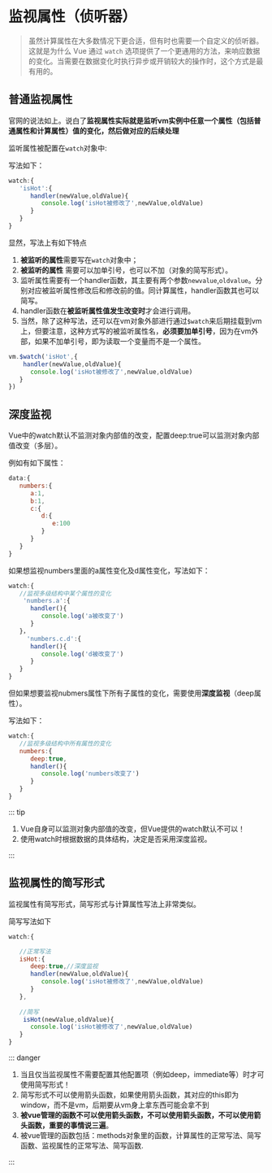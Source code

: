 # 监视属性（侦听器）

> 虽然计算属性在大多数情况下更合适，但有时也需要一个自定义的侦听器。这就是为什么 Vue 通过 `watch` 选项提供了一个更通用的方法，来响应数据的变化。当需要在数据变化时执行异步或开销较大的操作时，这个方式是最有用的。

## 普通监视属性

官网的说法如上。说白了**监视属性实际就是监听vm实例中任意一个属性（包括普通属性和计算属性）值的变化，然后做对应的后续处理**

监听属性被配置在`watch`对象中:

写法如下：

```js
watch:{
   'isHot':{
      handler(newValue,oldValue){
         console.log('isHot被修改了',newValue,oldValue)
      }
   }
}
```

显然，写法上有如下特点

1. **被监听的属性**需要写在`watch`对象中；
2. **被监听的属性** 需要可以加单引号，也可以不加（对象的简写形式）。
3. 监听属性需要有一个handler函数，其主要有两个参数`newvalue`,`oldvalue`。分别对应被监听属性修改后和修改前的值。同计算属性，handler函数其也可以简写。
4. handler函数在**被监听属性值发生改变时**才会进行调用。
5. 当然，除了这种写法，还可以在vm对象外部进行通过`$watch`来后期挂载到vm上，但要注意，这种方式写的被监听属性名，**必须要加单引号**，因为在vm外部，如果不加单引号，即为读取一个变量而不是一个属性。

```js
vm.$watch('isHot',{
    handler(newValue,oldValue){
      console.log('isHot被修改了',newValue,oldValue)
   }
})
```

## 深度监视

Vue中的watch默认不监测对象内部值的改变，配置deep:true可以监测对象内部值改变（多层）。

例如有如下属性：

```js
data:{
   numbers:{
      a:1,
      b:1,
      c:{
         d:{
            e:100
         }
      }
   }
}
```

如果想监视numbers里面的a属性变化及d属性变化，写法如下：

```js
watch:{
   //监视多级结构中某个属性的变化
    'numbers.a':{
      handler(){
         console.log('a被改变了')
      }
   }，
     'numbers.c.d':{
      handler(){
         console.log('d被改变了')
      }
   } 
}
```

但如果想要监视nubmers属性下所有子属性的变化，需要使用**深度监视**（deep属性）。

写法如下：

```js {4}
watch:{
   //监视多级结构中所有属性的变化
   numbers:{
      deep:true,
      handler(){
         console.log('numbers改变了')
      }
   }
}
```

::: tip

1. Vue自身可以监测对象内部值的改变，但Vue提供的watch默认不可以！
2. 使用watch时根据数据的具体结构，决定是否采用深度监视。

:::

## 监视属性的简写形式

监视属性有简写形式，简写形式与计算属性写法上非常类似。

简写写法如下

```js
watch:{

   //正常写法
   isHot:{
      deep:true,//深度监视
      handler(newValue,oldValue){
         console.log('isHot被修改了',newValue,oldValue)
      }
   }, 
   
   //简写
    isHot(newValue,oldValue){
      console.log('isHot被修改了',newValue,oldValue)
   } 
}
```

::: danger

1. 当且仅当监视属性不需要配置其他配置项（例如deep，immediate等）时才可使用简写形式！
2. 简写形式不可以使用箭头函数，如果使用箭头函数，其对应的this即为window，而不是vm，后期要从vm身上拿东西可能会拿不到
3. **被vue管理的函数不可以使用箭头函数，不可以使用箭头函数，不可以使用箭头函数，重要的事情说三遍**。
4. 被vue管理的函数包括：methods对象里的函数，计算属性的正常写法、简写函数、监视属性的正常写法、简写函数.

:::

